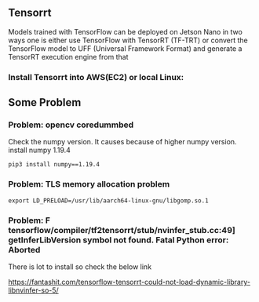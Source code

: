## Tensorrt

Models trained with TensorFlow can be deployed on Jetson Nano in two ways one is either use TensorFlow with TensorRT (TF-TRT) or convert the TensorFlow model to UFF (Universal Framework Format) and generate a TensorRT execution engine from that

### Install Tensorrt into AWS(EC2) or local Linux:

## Some Problem

### Problem: opencv coredummbed

Check the numpy version. It causes because of higher numpy version. install numpy 1.19.4
       
    pip3 install numpy==1.19.4


### Problem: TLS memory allocation problem

    export LD_PRELOAD=/usr/lib/aarch64-linux-gnu/libgomp.so.1


### Problem: F tensorflow/compiler/tf2tensorrt/stub/nvinfer_stub.cc:49] getInferLibVersion symbol not found. Fatal Python error: Aborted

There is lot to install so check the below link

https://fantashit.com/tensorflow-tensorrt-could-not-load-dynamic-library-libnvinfer-so-5/
